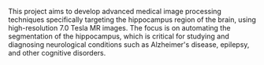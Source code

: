 This project aims to develop advanced medical image processing techniques specifically targeting the hippocampus region of the brain, using high-resolution 7.0 Tesla MR images. The focus is on automating the segmentation of the hippocampus, which is critical for studying and diagnosing neurological conditions such as Alzheimer's disease, epilepsy, and other cognitive disorders. 
